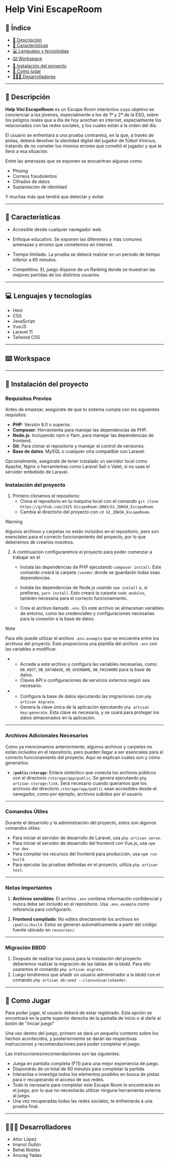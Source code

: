 # Help Vini EscapeRoom

## 📑 Índice
- [📝 Descripción](#-descripción)
- [💎 Características](#-características)
- [💻 Lenguajes y tecnologías](#-lenguajes-y-tecnologías)
- [⌨️ Workspace](#-workspace)
- [🔧 Instalación del proyecto](#-instalación-del-proyecto)
- [📕 Como jugar](#-como-jugar)
- [👨🏽‍💻 Desarrolladores](#-desarrolladores)

---

## 📝 Descripción  
**Help Vini EscapeRoom** es un Escape Room interáctivo cuyo objetivo es concienciar a los jóvenes, especialmente a los de 1º y 2º de la ESO, sobre los peligros reales que a día de hoy acechan en internet, especialmente los relacionados con las redes sociales, y los cuales están a la orden del día.

El usuario se enfrentará a una prueba contrareloj, en la que, a través de pistas, deberá devolver la identidad digital del jugador de fútbol Vinicius, tratando de no cometer los mismos errores que cometió el jugador y que le llevó a esa situación.

Entre las amenazas que se exponen se encuentran algunas como:
- Phising
- Correos fraudulentos
- Cífrados de datos
- Suplantación de identidad

Y muchas más que tendrá que detectar y evitar.

---

## 💎 Características  
- Accesible desde cualquier navegador web.
  
- Enfoque educativo. Se exponen las diferentes y más comunes amenazas y errores que cometemos en internet.
  
- Tiempo limitado. La prueba se deberá realizar en un periodo de tiempo inferior a 60 minutos.
  
- Competitivo. EL juego dispone de un Ranking donde se muestran las mejores partidas de los distintos usuarios.
  

---

## 💻 Lenguajes y tecnologías  
- Html
- CSS
- JavaScript
- VueJS
- Laravel 11
- Tailwind CSS

---

## ⌨️ Workspace  


---

## 🔧 Instalación del proyecto

### Requisitos Previos

Antes de empezar, asegúrate de que tu sistema cumpla con los siguientes requisitos:

- **PHP**: Versión 8.0 o superior.
- **Composer**: Herramienta para manejar las dependencias de PHP.
- **Node.js**: Incluyendo npm o Yarn, para manejar las dependencias de frontend.
- **Git**: Para clonar el repositorio y manejar el control de versiones.
- **Base de datos**: MySQL o cualquier otra compatible con Laravel.

Opcionalmente, asegúrate de tener instalado un servidor local como Apache, Nginx o herramientas como Laravel Sail o Valet, si no usas el servidor embebido de Laravel.

### Instalación del proyecto
1. Primero clonamos el repositorio:
    - Clona el repositorio en tu máquina local con el comando `git clone https://github.com/2425-EscapeRoom-2DW3/G1_2DW3A_EscapeRoom`.
    - Cambia al directorio del proyecto con `cd G1_2DW3A_EscapeRoom`.

> [!WARNING]  
> Algunos archivos y carpetas no están incluidos en el repositorio, pero son esenciales para el correcto funcionamiento del proyecto, por lo que deberemos de crearlos nosotros.

2. A continuación configuraremos el proyecto para poder comenzar a trabajar en el
    
    - Instala las dependencias de PHP ejecutando `composer install`. Este comando creará la carpeta `/vendor` donde se guardarán todas esas dependencias.
    
    - Instala las dependencias de Node.js usando `npm install` o, si prefieres, `yarn install`. Esto creará la carpeta `node_modules`, también necesaria para el correcto funcionamiento.
    
    - Crea el archivo llamado `.env`. En este archivo se almacenan variables de entorno, como las credenciales y configuraciones necesarias para la conexión a la base de datos.
    
> [!NOTE]  
> Para ello puede utilizar el archivo `.env.example` que se encuentra entre los archivos del proyecto. Este proporciona una plantilla del archivo `.env` con las variables a modificar.
-
    - Accede a este archivo y configura las variables necesarias, como: `DB_HOST`, `DB_DATABASE`, `DB_USERNAME`, `DB_PASSWORD` para la base de datos.
    - Claves API o configuraciones de servicios externos según sea necesario.
-
    - Configura la base de datos ejecutando las migraciones con `php artisan migrate`.
    - Genera la clave única de la aplicación ejecutando `php artisan key:generate`. Esta clave es necesaria, y se usará para proteger los datos almacenados en la aplicación.

---

### Archivos Adicionales Necesarios

Como ya mencionamos anteriormente, algunos archivos y carpetas no están incluidos en el repositorio, pero pueden llegar a ser esenciales para el correcto funcionamiento del proyecto. Aquí se explican cuáles son y cómo generarlos:

- **`/public/storage`**: Enlace simbólico que conecta los archivos públicos con el directorio `/storage/app/public`. Se genera ejecutando `php artisan storage:link`. Será necesario cuando queramos que los archivos del directorio `/storage/app/public` sean accesibles desde el navegador, como por ejemplo, archivos subidos por el usuario.

---

### Comandos Útiles

Durante el desarrollo y la administración del proyecto, estos son algunos comandos útiles:

- Para iniciar el servidor de desarrollo de Laravel, usa `php artisan serve`.
- Para iniciar el servidor de desarrollo del frontend con Vue.js, usa `npm run dev`.
- Para compilar los recursos del frontend para producción, usa `npm run build`.
- Para ejecutar las pruebas definidas en el proyecto, utiliza `php artisan test`.

---

### Notas Importantes

1. **Archivos sensibles**: El archivo `.env` contiene información confidencial y nunca debe ser incluido en el repositorio. Usa `.env.example` como referencia para configurarlo.

2. **Frontend compilado**: No edites directamente los archivos en `/public/build`. Estos se generan automáticamente a partir del código fuente ubicado en `resources/`.

---

### Migración BBDD 
1. Después de realizar los pasos para la instalación del proyecto deberemos realizar la migración de las tablas de la bbdd. Para ello usaremos el comando `php artisan migrate`.  
2. Luego tendremos que añadir un usuario administrador a la bbdd con el comando `php artisan db:seed --class=UsuarioSeeder`.

---

## 📕 Como Jugar  
Para poder jugar, el usuario deberá de estar registrado. Esta opción se encontrará en la parte superior derecha de la pantalla de inicio o al darle al botón de "Iniciar juego"

Una vez dentro del juego, primero se dará un pequeño contexto sobre los hechos acontecidos, y posteriormente se darán las respectivas instrucciones y recomendaciones para poder completar el juego.

Las instrucciones/recomendaciones son las siguientes:
- Juega en pantalla completa (F11) para una mejor experiencia de juego.
- Dispondrás de un total de 60 minutos para completar la partida.
- Interactúa e investiga todos los elementos posibles en busca de pistas para ir recuperando el acceso de sus redes.
- Todo lo necesario para completar este Escape Room lo encontrarás en el juego, por lo que no necesitarás utilizar ninguna herramienta externa al juego.
- Una vez recuperadas todas las redes sociales, te enfrentarás a una prueba final.

---

## 👨🏽‍💻 Desarrolladores  
- Aitor López
- Imanol Gullón
- Beñat Robles
- Anurag Yadav
